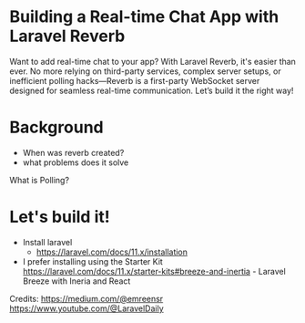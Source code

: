 # Building a Real-time Chat App with Laravel Reverb

Want to add real-time chat to your app? With Laravel Reverb, it's easier than ever. No more relying on third-party services, complex server setups, or inefficient polling hacks—Reverb is a first-party WebSocket server designed for seamless real-time communication. Let’s build it the right way!

# Background
- When was reverb created?
- what problems does it solve

What is Polling?


# Let's build it!

- Install laravel
  - https://laravel.com/docs/11.x/installation
- I prefer installing using the Starter Kit https://laravel.com/docs/11.x/starter-kits#breeze-and-inertia - Laravel Breeze with Ineria and React 


Credits:
https://medium.com/@emreensr
https://www.youtube.com/@LaravelDaily

